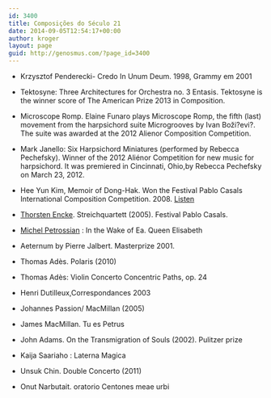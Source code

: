 ```yaml
---
id: 3400
title: Composições do Século 21
date: 2014-09-05T12:54:17+00:00
author: kroger
layout: page
guid: http://genosmus.com/?page_id=3400
---
```


- Krzysztof Penderecki- Credo In Unum Deum. 1998, Grammy em 2001

- Tektosyne: Three Architectures for Orchestra no. 3 Entasis. Tektosyne is the winner score of The American Prize 2013 in Composition.

- Microscope Romp. Elaine Funaro plays Microscope Romp, the fifth (last) movement from the harpsichord suite Microgrooves by Ivan Boži?evi?. The suite was awarded at the 2012 Alienor Composition Competition.

- Mark Janello: Six Harpsichord Miniatures (performed by Rebecca Pechefsky). Winner of the 2012 Aliénor Competition for new music for harpsichord. It was premiered in Cincinnati, Ohio,by Rebecca Pechefsky on March 23, 2012.

- Hee Yun Kim, Memoir of Dong-Hak. Won the Festival Pablo Casals International Composition Competition. 2008. [Listen](http://heeyunkim.net/listen/)

- [Thorsten Encke](http://www.thorsten-encke.de/en/werke/kammermusik/). Streichquartett (2005). Festival Pablo Casals.

- [Michel Petrossian](http://www.imkeb.be/cgi?usr=ews7pu7efe&lg=en&pag=1698&tab=102&rec=2661&frm=0&idd=4073&fluxx=9254032) : In the Wake of Ea. Queen Elisabeth

- Aeternum by Pierre Jalbert. Masterprize 2001.

- Thomas Adès. Polaris (2010)

- Thomas Adès: Violin Concerto Concentric Paths, op. 24

- Henri Dutilleux,Correspondances 2003

- Johannes Passion/ MacMillan (2005)
  
- James MacMillan. Tu es Petrus

- John Adams. On the Transmigration of Souls (2002). Pulitzer prize

- Kaija Saariaho : Laterna Magica

- Unsuk Chin. Double Concerto (2011)

- Onut Narbutait. oratorio Centones meae urbi